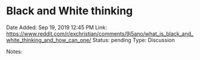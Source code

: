 # Black and White thinking

Date Added: Sep 19, 2019 12:45 PM
Link: https://www.reddit.com/r/exchristian/comments/9j5ano/what_is_black_and_white_thinking_and_how_can_one/
Status: pending
Type: Discussion

Notes:
